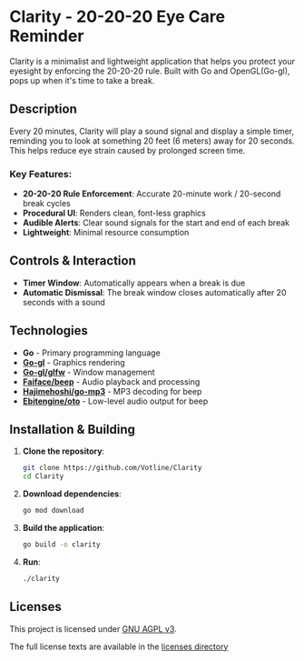 # Clarity - 20-20-20 Eye Care Reminder

Clarity is a minimalist and lightweight application that helps you protect your eyesight by enforcing the 20-20-20 rule. Built with Go and OpenGL(Go-gl), pops up when it's time to take a break.

## Description

Every 20 minutes, Clarity will play a sound signal and display a simple timer, reminding you to look at something 20 feet (6 meters) away for 20 seconds. This helps reduce eye strain caused by prolonged screen time.

### Key Features:
- **20-20-20 Rule Enforcement**: Accurate 20-minute work / 20-second break cycles
- **Procedural UI**: Renders clean, font-less graphics
- **Audible Alerts**: Clear sound signals for the start and end of each break
- **Lightweight**: Minimal resource consumption
  
## Controls & Interaction
- **Timer Window**: Automatically appears when a break is due
- **Automatic Dismissal**: The break window closes automatically after 20 seconds with a sound

## Technologies
- **Go** - Primary programming language
- **[Go-gl](https://github.com/go-gl/gl)** - Graphics rendering
- **[Go-gl/glfw](https://github.com/go-gl/glfw)** - Window management
- **[Faiface/beep](https://github.com/faiface/beep)** - Audio playback and processing
- **[Hajimehoshi/go-mp3](https://github.com/hajimehoshi/go-mp3)** - MP3 decoding for beep
- **[Ebitengine/oto](https://github.com/ebitengine/oto)** - Low-level audio output for beep

## Installation & Building

1.  **Clone the repository**:
    ```bash
    git clone https://github.com/Votline/Clarity
    cd Clarity
    ```

2.  **Download dependencies**:
    ```bash
    go mod download
    ```

3.  **Build the application**:
    ```bash
    go build -o clarity
    ```

4.  **Run**:
    ```bash
    ./clarity 
    ```

## Licenses
This project is licensed under [GNU AGPL v3](LICENSE).

The full license texts are available in the [licenses directory](licenses/)
